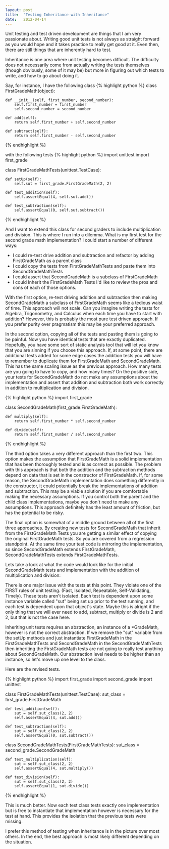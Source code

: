 ```yaml
---
layout: post
title:  "Testing Inheritance with Inheritance"
date:   2012-04-14
---
```


Unit testing and test driven development are things that I am very passionate
about. Writing good unit tests is not always as straight forward as you would
hope and it takes practice to really get good at it. Even then, there are still
things that are inherently hard to test.

Inheritance is one area where unit testing becomes difficult. The difficulty does
not necessarily come from actually writing the tests themselves (though
obviously, some of it may be) but more in figuring out which tests to write, and
how to go about doing it.

Say, for instance, I have the following class
{% highlight python %}
class FirstGradeMath(object):

    def __init__(self, first_number, second_number):
        self.first_number = first_number
        self.second_number = second_number

    def add(self):
        return self.first_number + self.second_number

    def subtract(self):
        return self.first_number - self.second_number
{% endhighlight %}

with the following tests
{% highlight python %}
import unittest
import first_grade
 
class FirstGradeMathTests(unittest.TestCase):

    def setUp(self):
        self.sut = first_grade.FirstGradeMath(2, 2) 

    def test_addition(self):
        self.assertEqual(4, self.sut.add())

    def test_subtraction(self):
        self.assertEqual(0, self.sut.subtract())
{% endhighlight %}

And I want to extend this class for second graders to include multiplication and
division. This is where I run into a dilemma. What is my first test for the
second grade math implementation? I could start a number of different ways:

* I could re-test drive addition and subtraction and refactor by adding
FirstGradeMath as a parent class
* I could copy the tests from FirstGradeMathTests and paste them into
SecondGradeMathTests
* I could assert that SecondGradeMath is a subclass of FirstGradeMath
* I could Inherit the FirstGradeMath Tests
I'd like to review the pros and cons of each of those options.

With the first option, re-test driving addition and subtraction then making
SecondGradeMath a subclass of FirstGradeMath seems like a tedious waist of time.
This approach will not scale. Can you imagine writing the tests for Algebra,
Trigonometry, and Calculus when each time you have to start with addition?
However, this is probably the most pure test driven approach. If you prefer
purity over pragmatism this may be your preferred approach.

In the second option, copying all of the tests and pasting them is going to be
painful. Now you have identical tests that are exactly duplicated. Hopefully, you
have some sort of static analysis tool that will let you know that you are
sinning if you choose this approach. If, at some point, there are additional
tests added for some edge cases the addition tests you will have to remember to
duplicate them for FirstGradeMath and SecondGradeMath. This has the same scaling
issue as the previous approach. How many tests are you going to have to copy, and
how many times? On the positive side, your tests for SecondGradeMath do not make
any assumptions about the implementation and assert that addition and subtraction
both work correctly in addition to multiplication and division.

{% highlight python %}
import first_grade

class SecondGradeMath(first_grade.FirstGradeMath):

    def multiply(self):
        return self.first_number * self.second_number

    def divide(self):
        return self.first_number / self.second_number
{% endhighlight %}

The third option takes a very different approach than the first two. This option
makes the assumption that FirstGradeMath is a solid implementation that has been
thoroughly tested and is as correct as possible. The problem with this approach
is that both the addition and the subtraction methods depend on data that is set
in the constructor of FirstGradeMath. If, for some reason, the SecondGradeMath
implementation does something differently in the constructor, it could
potentially break the implementations of addition and subtraction. This may be a
viable solution if you are comfortable making the necessary assumptions. If you
control both the parent and the child class implementations, maybe you don't need
to make any assumptions. This approach definitely has the least amount of
friction, but has the potential to be risky.

The final option is somewhat of a middle ground between all of the first three
approaches. By creating new tests for SecondGradeMath that inherit from the
FirstGradeMath Tests you are getting a similar effect of copying the original
FirstGradeMath tests. So you are covered from a regression standpoint. At the
same time your test code is mirroring the implementation, so since
SecondGradeMath extends FirstGradeMath, SecondGradeMathTests extends
FirstGradeMathTests. 

Lets take a look at what the code would look like for the initial SecondGradeMath
tests and implementation with the addition of multiplication and division:

There is one major issue with the tests at this point. They violate one of the
FIRST rules of unit testing. (Fast, Isolated, Repeatable, Self-Validating,
Timely). These tests aren't isolated. Each test is dependent upon some instance
variable called "sut" being set up prior to the test running, and each test is
dependent upon that object's state. Maybe this is alright if the only thing that
we will ever need to add, subtract, multiply or divide is 2 and 2, but that is
not the case here.

Inheriting unit tests requires an abstraction, an instance of a \*GradeMath,
however is not the correct abstraction. If we remove the "sut" variable from the
setUp methods and just instantiate FirstGradeMath in the FirstGradeMathTests and
SecondGradeMath in the SecondGradeMathTests then inheriting the FirstGradeMath
tests are not going to really test anything about SecondGradeMath. Our
abstraction level needs to be higher than an instance, so let's move up one level
to the class.

Here are the revised tests.

{% highlight python %}
import first_grade
import second_grade
import unittest
 
class FirstGradeMathTests(unittest.TestCase):
    sut_class = first_grade.FirstGradeMath

    def test_addition(self):
        sut = self.sut_class(2, 2) 
        self.assertEqual(4, sut.add())

    def test_subtraction(self):
        sut = self.sut_class(2, 2) 
        self.assertEqual(0, sut.subtract())

class SecondGradeMathTests(FirstGradeMathTests):
    sut_class = second_grade.SecondGradeMath

    def test_multiplication(self):
        sut = self.sut_class(2, 2)
        self.assertEqual(4, sut.multiply())

    def test_division(self):
        sut = self.sut_class(2, 2)
        self.assertEqual(1, sut.divide())

{% endhighlight %}

This is much better. Now each test class tests exactly one implementation but is
free to instantiate that implementation however is necessary for the test at
hand. This provides the isolation that the previous tests were missing.

I prefer this method of testing when inheritance is in the picture over most
others. In the end, the best approach is most likely different depending on the
situation.
